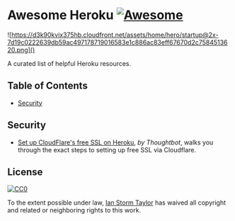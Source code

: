 
# Awesome Heroku [![Awesome](https://cdn.rawgit.com/sindresorhus/awesome/d7305f38d29fed78fa85652e3a63e154dd8e8829/media/badge.svg)](https://github.com/sindresorhus/awesome)

![https://d3k90kvix375hb.cloudfront.net/assets/home/hero/startup@2x-7d19c0222639db59ac497178719016583e1c886ac83eff67670d2c7584513620.png]()

A curated list of helpful Heroku resources.


## Table of Contents

- [Security](#security)


## Security

- [Set up CloudFlare's free SSL on Heroku](https://robots.thoughtbot.com/set-up-cloudflare-free-ssl-on-heroku), _by Thoughtbot_, walks you through the exact steps to setting up free SSL via Cloudflare.


## License

[![CC0](http://mirrors.creativecommons.org/presskit/buttons/88x31/svg/cc-zero.svg)](https://creativecommons.org/publicdomain/zero/1.0/)

To the extent possible under law, [Ian Storm Taylor](http://ianstormtaylor.com) has waived all copyright and related or neighboring rights to this work.
